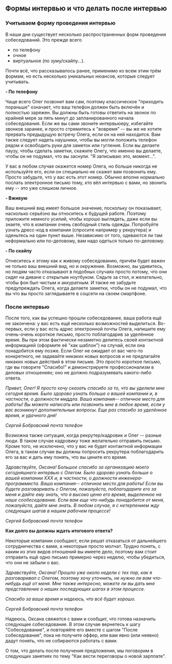 ## Формы интервью и что делать после интервью

### Учитываем форму проведения интервью

В наши дни существует несколько распространенных форм проведения собеседований. Это прежде всего

- по телефону
- очное
- виртуальное (по зуму/скайпу...).

Почти всё, что рассказывалось ранее, применимо ко всем этим трём формам, но есть несколько уникальных нюансов, которые следует учитывать.

**- По телефону**

Чаще всего Олег позвонит вам сам, поэтому классическое "приходить пораньше" означает, что ваш телефон должен быть включён и полностью заряжен. Вы должны быть готовы ответить на звонок по крайней мере за пять минут до запланированного начала собеседования. Если же вы сами звоните интервьюеру, избегайте звонков заранее, и просто стремитесь к "вовремя" -- вы же не хотите прервать предыдущую встречу Олега, если он на ней находится. Вам также следует надеть наушники, чтобы вы могли положить телефон рядом и освободить руки для заметок или гугления. Если вы делаете паузу, чтобы сделать заметки, скажите Олегу, что именно вы делаете, чтобы он не подумал, что вы заснули. "Я записываю это, момент...".

У вас в любом случае окажется номер Олега, но больше никогда не используйте его, если он специально не скажет вам позвонить ему. Просто забудьте, что у вас есть этот номер. Обычно вполне нормально послать электронное письмо тому, кто вёл интервью с вами, но звонить ему -- это уже слишком личное.

**- Вживую**

Ваш внешний вид имеет большое значение, поскольку он показывает, насколько серьёзно вы относитесь к будущей работе. Поэтому приложите немного усилий, чтобы хорошо выглядеть, даже если вы знаете, что в компании очень свободный стиль одежды. Попробуйте узнать дресс-код в компании (спросите например у рекрутера) и оденьтесь на один пункт выше. Независимо от того, одеваются ли там неформально или по-деловому, вам надо одеться только по-деловому.

**- По скайпу**

Отнеситесь к этому как к живому собеседованию, причём будет важен не только ваш внешний вид, но и окружение. Возможно, вы удивитесь, но людям часто отказывают в подобных случаях просто потому, что они сидят на диване с открытым ноутбуком. Сядьте за стол, и желательно, чтобы фон был чистым и аккуратным. И также не забудьте предупреждать Олега, когда делаете заметки, чтобы он не подумал, что вы что вы просто заглядываете в соцсети на своем смартфоне.

### После интервью

После того, как вы успешно прошли собеседование, ваша работа ещё не закончена: у вас есть ещё несколько возможностей выделиться. Во-первых, если у вас есть адрес электронной почты Олега, напишите ему очень-очень короткое письмо, просто поблагодарив за уделённое время. Вы при этом фактически незаметно делитесь своей контактной информацией (оформите её "как шаблон") на случай, если она понадобится ему позже. Если Олег не ожидает от вас чего-то конкретного, не задавайте никаких новых вопросов и не предлагайте никаких новых действий в этом письме. Это просто короткое письмо, где вы говорите "Спасибо!" и демонстрируете профессионализм в деловых отношениях; оно не должно подразумевать какого-либо ответа.

*Привет, Олег!
Я просто хочу сказать спасибо за то, что вы уделили мне сегодня время. Было здорово узнать больше о вашей компании и, в частности, о должности миддла. Ваша компания-- отличное место для работы!
Вы можете написать или позвонить мне в любое время, если у вас возникнут дополнительные вопросы.
Еще раз спасибо за уделённое время, и удачного дня!*

*Сергей Бобровский
почта
телефон*

Возможна также ситуация, когда рекрутер/кадровик и Олег -- разные люди. В таком случае кадровику тоже желательно отправить письмо. Кроме того, не исключено, что у вас не будет контактной информации Олега, в таком случае вы должны попросить рекрутера поблагодарить его за вас и дать ему понять, что вы цените его время.

*Здравствуйте, Оксана!
Большое спасибо за организацию моего сегодняшнего интервью с Олегом. Было здорово узнать больше о вашей компании ХХХ и, в частности, о должности инженера-программиста. Ваша компания-- отличное место для работы!
Если вы будете разговаривать с Олегом, пожалуйста, поблагодарите его за меня и дайте ему знать, что я высоко ценю его время, выделенное на наше сообеседование.
Если вам еще что-нибудь понадобится от меня, пожалуйста, дайте мне знать. В любом случае, я с нетерпением жду следующих шагов в нашем рабочем процессе!*

*Сергей Бобровский
почта
телефон*

**Как долго вы должны ждать итогового ответа?**

Некоторые компании сообщают, если решат отказаться от дальнейшего сотрудничества с вами, а некоторые просто молчат. Трудно понять, с каким из этих видов отношений вы имеете дело, поэтому вам стоит отправить ещё одно письмо примерно через неделю, чтобы убедиться, что они не забыли о вас.

*Здравствуйте, Оксана!
Прошло уже около недели с тех пор, как я разговаривал с Олегом, поэтому хочу уточнить, не нужно ли вам что-нибудь ещё от меня. Мне также интересно, можете ли вы дать мне представление о наших последующих шагах в этом процессе.*

*Спасибо за ваше время и надеюсь, что всё будет хорошо.*

*Сергей Бобровский
почта
телефон*

Надеюсь, Оксана свяжется с вами и сообщит, что готова назначить следующее собеседование. В этом случае вернетесь к шагу "Собеседование", и повторяйте его вместе с шагом "После собеседования", пока не получите оффер, или вам явно (или неявно) дадут понять, что не собираются работать с вами.

О том, что делать после получения предложения, мы поговорим в следующих занятиях по тему "Как вести переговоры о новой зарплате".
